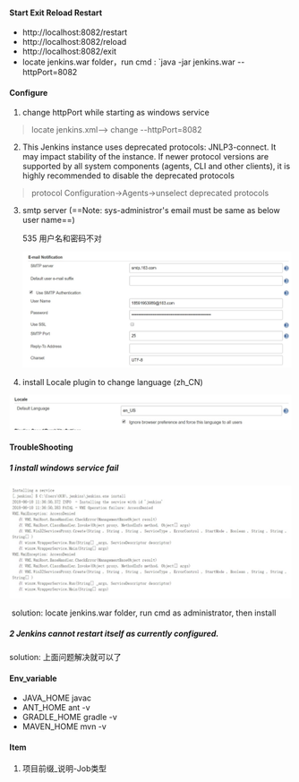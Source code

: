 #### Start Exit Reload Restart

- http://localhost:8082/restart
- http://localhost:8082/reload
- http://localhost:8082/exit
- locate jenkins.war folder，run cmd : `java -jar jenkins.war --httpPort=8082

#### Configure

1. change httpPort while starting as windows service

> locate  jenkins.xml-->  change --httpPort=8082

2. This Jenkins instance uses deprecated protocols: JNLP3-connect. It may impact stability of the instance. If newer protocol versions are supported by all system components (agents, CLI and other clients), it is highly recommended to disable the deprecated protocols

>  protocol Configuration→Agents→unselect deprecated protocols

3. smtp server (==Note: sys-administror's email must be same as below user name==)

    535 用户名和密码不对

   ![](.\images\jenkins_smtp_configure.jpg)

4.  install Locale plugin to change language (zh_CN)

   ![](.\images\locale_language_configure.jpg)

#### TroubleShooting

#####  1 install windows service fail

![](./images/jenkins_install_windows_service_fail.jpg)

​       solution:  locate jenkins.war folder, run cmd as administrator, then install

##### 2 Jenkins cannot restart itself as currently configured.

solution:  上面问题解决就可以了

#### Env_variable

- JAVA_HOME        javac
- ANT_HOME         ant -v
- GRADLE_HOME    gradle -v
- MAVEN_HOME      mvn -v

#### Item

1. 项目前缀_说明-Job类型




